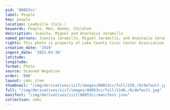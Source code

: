 ```yaml
---
pid: '00853cc'
label: People
key: people
location: Leadville (Colo.)
keywords: People, Men, Women, Children
description: Juanita, Miguel and Anastacio Jaramillo
named_persons: Juanita Jaramillo, Miguel Jaramillo, and Anastacio Jaramillo
rights: This photo is property of Lake County Civic Center Association.
creation_date: '1919'
ingest_date: '2021-03-30'
latitude: 
longitude: 
format: Photo
source: Scanned Negative
order: '800'
layout: cmhc_item
thumbnail: "/img/derivatives/iiif/images/00853cc/full/250,/0/default.jpg"
full: "/img/derivatives/iiif/images/00853cc/full/1140,/0/default.jpg"
manifest: "/img/derivatives/iiif/00853cc/manifest.json"
collection: cmhc
---
```

